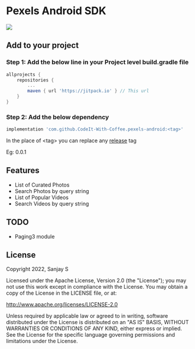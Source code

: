 # Pexels Android SDK
[![](https://jitpack.io/v/CodeIt-With-Coffee/pexels-android.svg)](https://jitpack.io/#CodeIt-With-Coffee/pexels-android)

## Add to your project
### Step 1: Add the below line in your Project level build.gradle file
```gradle
allprojects {
    repositories {
        ...
        maven { url 'https://jitpack.io' } // This url
    }
}
```

### Step 2: Add the below dependency
```gradle
implementation 'com.github.CodeIt-With-Coffee.pexels-android:<tag>'
```
In the place of &lt;tag&gt; you can replace any [release](releases/) tag

Eg: 0.0.1

## Features
- List of Curated Photos
- Search Photos by query string
- List of Popular Videos
- Search Videos by query string

## TODO
- Paging3 module

## License
Copyright 2022, Sanjay S

Licensed under the Apache License, Version 2.0 (the "License"); you may not use this work except in compliance with the License.
You may obtain a copy of the License in the LICENSE file, or at:

  http://www.apache.org/licenses/LICENSE-2.0

Unless required by applicable law or agreed to in writing, software distributed under the License is distributed on an "AS IS" BASIS, WITHOUT WARRANTIES OR CONDITIONS OF ANY KIND, either express or implied. See the License for the specific language governing permissions and limitations under the License.